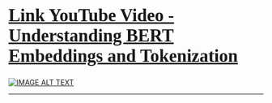 <a href="https://www.youtube.com/watch?v=30zPz5Xz-8g&list=PLxqBkZuBynVQEvXfJpq3smfuKq3AiNW-N&index=21"><h1 style="font-size:250%; font-family:cursive; color:#ff6666;"><b>Link YouTube Video - Understanding BERT Embeddings and Tokenization </b></h1></a>

[![IMAGE ALT TEXT](https://imgur.com/fw4vghk.png)](https://www.youtube.com/watch?v=30zPz5Xz-8g&list=PLxqBkZuBynVQEvXfJpq3smfuKq3AiNW-N&index=21)

---
